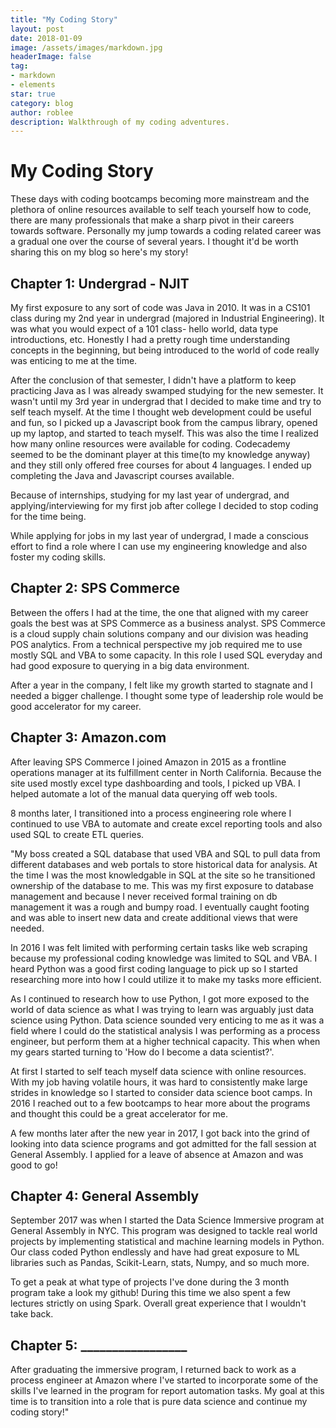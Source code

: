 ```yaml
---
title: "My Coding Story"
layout: post
date: 2018-01-09
image: /assets/images/markdown.jpg
headerImage: false
tag:
- markdown
- elements
star: true
category: blog
author: roblee
description: Walkthrough of my coding adventures.
---
```



# My Coding Story

These days with coding bootcamps becoming more mainstream and the plethora of online resources available to self teach yourself how to code, there are many professionals that make a sharp pivot in their careers towards software. Personally my jump towards a coding related career was a gradual one over the course of several years. I thought it'd be worth sharing this on my blog so here's my story!

## Chapter 1: Undergrad - NJIT
My first exposure to any sort of code was Java in 2010. It was in a CS101 class during my 2nd year in undergrad (majored in Industrial Engineering). It was what you would expect of a 101 class- hello world, data type introductions, etc. Honestly I had a pretty rough time understanding concepts in the beginning, but being introduced to the world of code really was enticing to me at the time.

After the conclusion of that semester, I didn't have a platform to keep practicing Java as I was already swamped studying for the new semester. It wasn't until my 3rd year in undergrad that I decided to make time and try to self teach myself. At the time I thought web development could be useful and fun, so I picked up a Javascript book from the campus library, opened up my laptop, and started to teach myself. This was also the time I realized how many online resources were available for coding. Codecademy seemed to be the dominant player at this time(to my knowledge anyway) and they still only offered free courses for about 4 languages. I ended up completing the Java and Javascript courses available.

Because of internships, studying for my last year of undergrad, and applying/interviewing for my first job after college I decided to stop coding for the time being.

While applying for jobs in my last year of undergrad, I made a conscious effort to find a role where I can use my engineering knowledge and also foster my coding skills.

## Chapter 2: SPS Commerce
Between the offers I had at the time, the one that aligned with my career goals the best was at SPS Commerce as a business analyst. SPS Commerce is a cloud supply chain solutions company and our division was heading POS analytics. From a technical perspective my job required me to use mostly SQL and VBA to some capacity. In this role I used SQL everyday and had good exposure to querying in a big data environment.

After a year in the company, I felt like my growth started to stagnate and I needed a bigger challenge. I thought some type of leadership role would be good accelerator for my career.

## Chapter 3: Amazon.com
After leaving SPS Commerce I joined Amazon in 2015 as a frontline operations manager at its fulfillment center in North California. Because the site used mostly excel type dashboarding and tools, I picked up VBA. I helped automate a lot of the manual data querying off web tools.

8 months later, I transitioned into a process engineering role where I continued to use VBA to automate and create excel reporting tools and also used SQL to create ETL queries.

"My boss created a SQL database that used VBA and SQL to pull data from different databases and web portals to store historical data for analysis. At the time I was the most knowledgable in SQL at the site so he transitioned ownership of the database to me. This was my first exposure to database management and because I never received formal training on db management it was a rough and bumpy road. I eventually caught footing and was able to insert new data and create additional views that were needed.

In 2016 I was felt limited with performing certain tasks like web scraping because my professional coding knowledge was limited to SQL and VBA. I heard Python was a good first coding language to pick up so I started researching more into how I could utilize it to make my tasks more efficient.

As I continued to research how to use Python, I got more exposed to the world of data science as what I was trying to learn was arguably just data science using Python. Data science sounded very enticing to me as it was a field where I could do the statistical analysis I was performing as a process engineer, but perform them at a higher technical capacity. This when when my gears started turning to 'How do I become a data scientist?'.

At first I started to self teach myself data science with online resources. With my job having volatile hours, it was hard to consistently make large strides in knowledge so I started to consider data science boot camps. In 2016 I reached out to a few bootcamps to hear more about the programs and thought this could be a great accelerator for me.

A few months later after the new year in 2017, I got back into the grind of looking into data science programs and got admitted for the fall session at General Assembly. I applied for a leave of absence at Amazon and was good to go!

## Chapter 4: General Assembly
September 2017 was when I started the Data Science Immersive program at General Assembly in NYC. This program was designed to tackle real world projects by implementing statistical and machine learning models in Python. Our class coded Python endlessly and have had great exposure to ML libraries such as Pandas, Scikit-Learn, stats, Numpy, and so much more.

To get a peak at what type of projects I've done during the 3 month program take a look my github! During this time we also spent a few lectures strictly on using Spark. Overall great experience that I wouldn't take back.

## Chapter 5: _________________
After graduating the immersive program, I returned back to work as a process engineer at Amazon where I've started to incorporate some of the skills I've learned in the program for report automation tasks. My goal at this time is to transition into a role that is pure data science and continue my coding story!"
